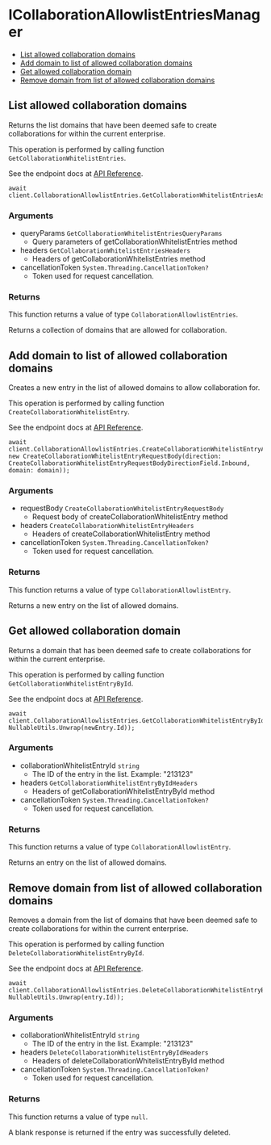 # ICollaborationAllowlistEntriesManager


- [List allowed collaboration domains](#list-allowed-collaboration-domains)
- [Add domain to list of allowed collaboration domains](#add-domain-to-list-of-allowed-collaboration-domains)
- [Get allowed collaboration domain](#get-allowed-collaboration-domain)
- [Remove domain from list of allowed collaboration domains](#remove-domain-from-list-of-allowed-collaboration-domains)

## List allowed collaboration domains

Returns the list domains that have been deemed safe to create collaborations
for within the current enterprise.

This operation is performed by calling function `GetCollaborationWhitelistEntries`.

See the endpoint docs at
[API Reference](https://developer.box.com/reference/get-collaboration-whitelist-entries/).

<!-- sample get_collaboration_whitelist_entries -->
```
await client.CollaborationAllowlistEntries.GetCollaborationWhitelistEntriesAsync();
```

### Arguments

- queryParams `GetCollaborationWhitelistEntriesQueryParams`
  - Query parameters of getCollaborationWhitelistEntries method
- headers `GetCollaborationWhitelistEntriesHeaders`
  - Headers of getCollaborationWhitelistEntries method
- cancellationToken `System.Threading.CancellationToken?`
  - Token used for request cancellation.


### Returns

This function returns a value of type `CollaborationAllowlistEntries`.

Returns a collection of domains that are allowed for collaboration.


## Add domain to list of allowed collaboration domains

Creates a new entry in the list of allowed domains to allow
collaboration for.

This operation is performed by calling function `CreateCollaborationWhitelistEntry`.

See the endpoint docs at
[API Reference](https://developer.box.com/reference/post-collaboration-whitelist-entries/).

<!-- sample post_collaboration_whitelist_entries -->
```
await client.CollaborationAllowlistEntries.CreateCollaborationWhitelistEntryAsync(requestBody: new CreateCollaborationWhitelistEntryRequestBody(direction: CreateCollaborationWhitelistEntryRequestBodyDirectionField.Inbound, domain: domain));
```

### Arguments

- requestBody `CreateCollaborationWhitelistEntryRequestBody`
  - Request body of createCollaborationWhitelistEntry method
- headers `CreateCollaborationWhitelistEntryHeaders`
  - Headers of createCollaborationWhitelistEntry method
- cancellationToken `System.Threading.CancellationToken?`
  - Token used for request cancellation.


### Returns

This function returns a value of type `CollaborationAllowlistEntry`.

Returns a new entry on the list of allowed domains.


## Get allowed collaboration domain

Returns a domain that has been deemed safe to create collaborations
for within the current enterprise.

This operation is performed by calling function `GetCollaborationWhitelistEntryById`.

See the endpoint docs at
[API Reference](https://developer.box.com/reference/get-collaboration-whitelist-entries-id/).

<!-- sample get_collaboration_whitelist_entries_id -->
```
await client.CollaborationAllowlistEntries.GetCollaborationWhitelistEntryByIdAsync(collaborationWhitelistEntryId: NullableUtils.Unwrap(newEntry.Id));
```

### Arguments

- collaborationWhitelistEntryId `string`
  - The ID of the entry in the list. Example: "213123"
- headers `GetCollaborationWhitelistEntryByIdHeaders`
  - Headers of getCollaborationWhitelistEntryById method
- cancellationToken `System.Threading.CancellationToken?`
  - Token used for request cancellation.


### Returns

This function returns a value of type `CollaborationAllowlistEntry`.

Returns an entry on the list of allowed domains.


## Remove domain from list of allowed collaboration domains

Removes a domain from the list of domains that have been deemed safe to create
collaborations for within the current enterprise.

This operation is performed by calling function `DeleteCollaborationWhitelistEntryById`.

See the endpoint docs at
[API Reference](https://developer.box.com/reference/delete-collaboration-whitelist-entries-id/).

<!-- sample delete_collaboration_whitelist_entries_id -->
```
await client.CollaborationAllowlistEntries.DeleteCollaborationWhitelistEntryByIdAsync(collaborationWhitelistEntryId: NullableUtils.Unwrap(entry.Id));
```

### Arguments

- collaborationWhitelistEntryId `string`
  - The ID of the entry in the list. Example: "213123"
- headers `DeleteCollaborationWhitelistEntryByIdHeaders`
  - Headers of deleteCollaborationWhitelistEntryById method
- cancellationToken `System.Threading.CancellationToken?`
  - Token used for request cancellation.


### Returns

This function returns a value of type `null`.

A blank response is returned if the entry was
successfully deleted.



